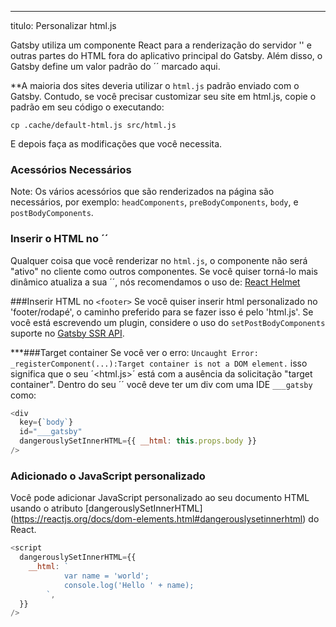 ---
titulo: Personalizar html.js

Gatsby utiliza um componente React para a renderização do servidor '<head>' e outras partes do HTML fora do aplicativo principal do Gatsby. Além disso, o Gatsby define um valor padrão do ´<noscript>´ marcado aqui.

**A maioria dos sites deveria utilizar o `html.js` padrão enviado com o Gatsby. Contudo, se você precisar customizar seu site em html.js, copie o padrão em seu código o executando:

```shell
cp .cache/default-html.js src/html.js
```
E depois faça as modificações que você necessita.

### Acessórios Necessários
Note: Os vários acessórios que são renderizados na página são necessários, por exemplo: 
`headComponents`, `preBodyComponents`, `body`, e `postBodyComponents`. 

### Inserir o HTML no ´<head>´
Qualquer coisa que você renderizar no `html.js`, o componente não será "ativo" no cliente como outros componentes. Se
você quiser torná-lo mais dinâmico atualiza a sua ´<head>´, nós recomendamos o uso de: 
[React Helmet](/packages/gatsby-plugin-react-helmet/)

###Inserir HTML no `<footer>`
Se você quiser inserir html personalizado no 'footer/rodapé', o caminho preferido para se fazer isso é pelo 'html.js'. Se você está escrevendo um plugin, considere o uso do  `setPostBodyComponents` suporte no [Gatsby SSR API](/docs/ssr-apis/).

***###Target container 
Se você ver o erro: `Uncaught Error: _registerComponent(...):Target container is not a DOM element.` isso significa que o seu ´<html.js>´ está com a ausência da solicitação "target container". Dentro do seu ´<body>´ você deve ter um div com uma IDE `___gatsby` como:
```jsx:title=src/html.js
<div
  key={`body`}
  id="___gatsby"
  dangerouslySetInnerHTML={{ __html: this.props.body }}
/>
```
### Adicionado o JavaScript personalizado
Você pode adicionar JavaScript personalizado ao seu documento HTML usando o atributo [dangerouslySetInnerHTML] (https://reactjs.org/docs/dom-elements.html#dangerouslysetinnerhtml) do React.

```jsx:title=src/html.js
<script
  dangerouslySetInnerHTML={{
    __html: `
            var name = 'world';
            console.log('Hello ' + name);
        `,
  }}
/>
```
